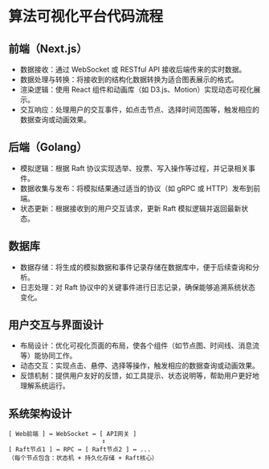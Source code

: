 # 算法可视化平台代码流程

## 前端（Next.js）

- 数据接收：通过 WebSocket 或 RESTful API 接收后端传来的实时数据。
- 数据处理与转换：将接收到的结构化数据转换为适合图表展示的格式。
- 渲染逻辑：使用 React 组件和动画库（如 D3.js、Motion）实现动态可视化展示。
- 交互响应：处理用户的交互事件，如点击节点、选择时间范围等，触发相应的数据查询或动画效果。

## 后端（Golang）

- 模拟逻辑：根据 Raft 协议实现选举、投票、写入操作等过程，并记录相关事件。
- 数据收集与发布：将模拟结果通过适当的协议（如 gRPC 或 HTTP）发布到前端。
- 状态更新：根据接收到的用户交互请求，更新 Raft 模拟逻辑并返回最新状态。

## 数据库

- 数据存储：将生成的模拟数据和事件记录存储在数据库中，便于后续查询和分析。
- 日志处理：对 Raft 协议中的关键事件进行日志记录，确保能够追溯系统状态变化。

## 用户交互与界面设计

- 布局设计：优化可视化页面的布局，使各个组件（如节点图、时间线、消息流等）能协同工作。
- 动态交互：实现点击、悬停、选择等操作，触发相应的数据查询或动画效果。
- 反馈机制：提供用户友好的反馈，如工具提示、状态说明等，帮助用户更好地理解系统运行。

## 系统架构设计

```
[ Web前端 ] ↔ WebSocket ↔ [ API网关 ]
                          ↕
[ Raft节点1 ] ↔ RPC ↔ [ Raft节点2 ] ↔ ...
（每个节点包含：状态机 + 持久化存储 + Raft核心）
```
